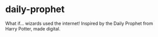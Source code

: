 # daily-prophet
What if... wizards used the internet! Inspired by the Daily Prophet from Harry Potter, made digital. 
